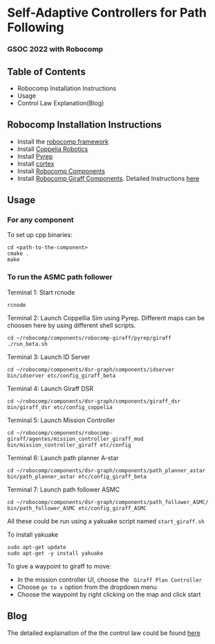 # Self-Adaptive Controllers for Path Following

### GSOC 2022 with Robocomp

## Table of Contents

- Robocomp Installation Instructions
- Usage
- Control Law Explanation(Blog)

## Robocomp Installation Instructions

- Install the [robocomp framework](https://github.com/robocomp/robocomp)
- Install [Coppelia Robotics](https://www.coppeliarobotics.com/)
- Install [Pyrep](https://github.com/stepjam/PyRep)
- Install [cortex](https://github.com/robocomp/cortex)
- Install [Robocomp Components](https://github.com/robocomp/dsr-graph)
- Install [Robocomp Giraff Components](https://github.com/robocomp/robocomp-giraff). Detailed Instructions [here](https://github.com/robocomp/robocomp-giraff/tree/main/pyrep/giraff)

## Usage 
### For any component

To set up cpp binaries:
```
cd <path-to-the-component>
cmake .
make
```
### To run the ASMC path follower

Terminal 1: Start rcnode

```
rcnode
```
Terminal 2: Launch Coppellia Sim using Pyrep. Different maps can be choosen here by using different shell scripts.

```
cd ~/robocomp/components/robocomp-giraff/pyrep/giraff
./run_beta.sh
```
Terminal 3: Launch ID Server
```
cd ~/robocomp/components/dsr-graph/components/idserver
bin/idserver etc/config_giraff_beta
```
Terminal 4: Launch Giraff DSR
```
cd ~/robocomp/components/dsr-graph/components/giraff_dsr
bin/giraff_dsr etc/config_coppelia
```
Terminal 5: Launch Mission Controller
```
cd ~/robocomp/components/robocomp-giraff/agentes/mission_controller_giraff_mod
bin/mission_controller_giraff etc/config
```
Terminal 6: Launch path planner A-star
```
cd ~/robocomp/components/dsr-graph/components/path_planner_astar
bin/path_planner_astar etc/config_giraff_beta
```
Terminal 7: Launch path follower ASMC
```
cd ~/robocomp/components/dsr-graph/components/path_follower_ASMC/
bin/path_follower_ASMC etc/config_giraff_ASMC
```

All these could be run using a yakuake script named ```start_giraff.sh```

To install yakuake

```
sudo apt-get update
sudo apt-get -y install yakuake
```

To give a waypoint to giraff to move: 

- In the mission controller UI, choose the ``` Giraff Plan Controller``` 
- Choose ``` go to x ``` option from the dropdown menu
- Choose the waypoint by right clicking on the map and click start

## Blog

The detailed explaination of the the control law could be found [here](https://robocomp.github.io/web/gsoc/2022/posts/index)



